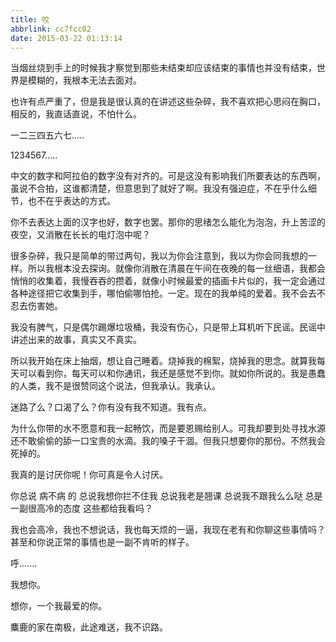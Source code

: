 ```yaml
---
title: 咬
abbrlink: cc7fcc02
date: 2015-03-22 01:13:14
---
```


当烟丝烧到手上的时候我才察觉到那些未结束却应该结束的事情也并没有结束，世界是模糊的，我根本无法去面对。

也许有点严重了，但是我是很认真的在讲述这些杂碎，我不喜欢把心思闷在胸口，相反的，我直话直说，不怕什么。

一二三四五六七.....

1234567.....

中文的数字和阿拉伯的数字没有对齐的。可是这没有影响我们所要表达的东西啊，虽说不合拍，这谁都清楚，但意思到了就好了啊。我没有强迫症，不在乎什么细节，也不在乎表达的方式。

你不去表达上面的汉字也好，数字也罢。那你的思绪怎么能化为泡泡，升上苦涩的夜空，又消散在长长的电灯泡中呢？

很多杂碎，我只是简单的带过两句，我以为你会注意到，我以为你会同我想的一样。所以我根本没去探询。就像你消散在清晨在午间在夜晚的每一丝细语，我都会悄悄的收集着，我慢吞吞的攒着，就像小时候最爱的插画卡片似的，我一定会通过各种途径把它收集到手，哪怕偷哪怕抢。一定。现在的我单纯的爱着。我不会去不忍去伤害她。

我没有脾气，只是偶尔踢爆垃圾桶，我没有伤心，只是带上耳机听下民谣。民谣中讲述出来的故事，真实又不真实。

所以我开始在床上抽烟，想让自己睡着。烧掉我的棉絮，烧掉我的思念。就算我每天可以看到你，每天可以和你通讯，我还是感觉不到你。就如你所说的。我是愚蠢的人类，我不是很赞同这个说法，但我承认。我承认。

迷路了么？口渴了么？你有没有我不知道。我有点。

为什么你带的水不愿意和我一起畅饮，而是要恩赐给别人。可我却要到处寻找水源还不敢偷偷的舔一口宝贵的水滴。我的嗓子干涸。但我只想要你的那份。不然我会死掉的。

我真的是讨厌你呢！你可真是令人讨厌。

你总说 病不病 的 总说我想你拦不住我 总说我老是翘课 总说我不跟我么么哒  总是一副很高冷的态度 这些都给我看吗？

我也会高冷，我也不想说话，我也每天烦的一逼，我现在老有和你聊这些事情吗？甚至和你说正常的事情也是一副不肯听的样子。

呼.......

我想你。

想你，一个我最爱的你。

麋鹿的家在南极，此途难送，我不识路。

